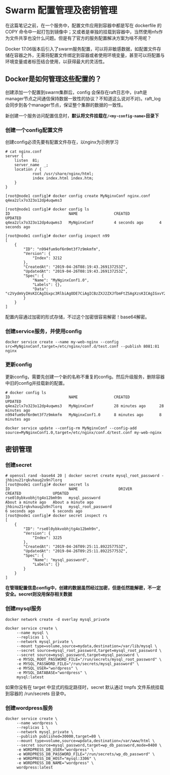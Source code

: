 # Swarm 配置管理及密钥管理

在这篇笔记之前，在一个服务中，配置文件应用到容器中都是写在 dockerfile 的 COPY 命令中一起打包到镜像中；又或者是单独的挂载到容器中，当然使用nfs作为文件共享也没什么问题。但是有了官方的服务配置解决方案为啥不用呢？

Docker 17.06版本后引入了swarm服务配置，可以将非敏感数据，如配置文件存储在容器之外，无需将配置文件绑定到容器或者使用环境变量，甚至可以将配置与环境变量或者标签结合使用，以获得最大的灵活性。

## Docker是如何管理这些配置的？
创建添加一个配置到swarm集群后，config 会保存在raft日志中，(raft是manager节点之间通信保持数据一致性的协议？不知道这么说对不对)。raft_log会同步到各个manager节点，保证整个集群的数据的一致性。

新创建一个服务访问配置信息时，**默认将文件挂载在`/<my-config-name>`目录下**

### 创建一个config配置文件
创建config必须先要有配置文件存在，以nginx为示例学习

```shell
# cat nginx.conf 
server {
    listen  81;
    server_name  _;
    location / {
            root /usr/share/nginx/html;
            index index.html index.htm;
    }
}

[root@node1 config]# docker config create MyNginxConf nginx.conf 
q4ea2zlx7o323o12dp4uqwms3

[root@node1 config]# docker config ls
ID                          NAME                CREATED             UPDATED
q4ea2zlx7o323o12dp4uqwms3   MyNginxConf         4 seconds ago       4 seconds ago

[root@node1 config]# docker config inspect n99
[
    {
        "ID": "n994fum9of6n9mt3f7z9mkmfm",
        "Version": {
            "Index": 3212
        },
        "CreatedAt": "2019-04-26T08:19:43.269137253Z",
        "UpdatedAt": "2019-04-26T08:19:43.269137253Z",
        "Spec": {
            "Name": "MyNginxConf1.0",
            "Labels": {},
            "Data": "c2VydmVyIHsKICAgIGxpc3RlbiAgODE7CiAgICBzZXJ2ZXJfbmFtZSAgXzsKICAgIGxvY2F0aW9uIC8gewogICAgICAgICAgICByb290IC91c3Ivc2hhcmUvbmdpbngvaHRtbDsKICAgICAgICAgICAgaW5kZXggaW5kZXguaHRtbCBpbmRleC5odG07CiAgICB9Cn0K"
        }
    }
]

```

配置内容通过加密的形式存储，不过这个加密很容易解密！base64解密。

### 创建service服务，并使用config
```shell
docker service create --name my-web-nginx --config src=MyNginxConf,target=/etc/nginx/conf.d/test.conf --publish 8081:81 nginx
```

### 更新config
更新config，需要先创建一个新的名称不重复的config。然后升级服务，删除容器中旧的config并挂载新的配置。

```shell
# docker config ls
ID                          NAME                CREATED             UPDATED
q4ea2zlx7o323o12dp4uqwms3   MyNginxConf         28 minutes ago      28 minutes ago
n994fum9of6n9mt3f7z9mkmfm   MyNginxConf1.0      8 minutes ago       8 minutes ago
```

```shell
docker service update --config-rm MyNginxConf --config-add source=MyNginxConf1.0,target=/etc/nginx/conf.d/test.conf my-web-nginx
```
## 密钥管理

### 创建secret
```shell
# openssl rand -base64 20 | docker secret create mysql_root_password -
jhbinu21rqkvhauq2o9n7lorq
[root@node1 config]# docker secret ls
ID                          NAME                  DRIVER              CREATED              UPDATED
rse0l0ybkvobhjtg4o12bmh9n   mysql_password                            About a minute ago   About a minute ago
jhbinu21rqkvhauq2o9n7lorq   mysql_root_password                       6 seconds ago        6 seconds ago
[root@node1 config]# docker secret inspect rs
[
    {
        "ID": "rse0l0ybkvobhjtg4o12bmh9n",
        "Version": {
            "Index": 3225
        },
        "CreatedAt": "2019-04-26T09:25:11.892257753Z",
        "UpdatedAt": "2019-04-26T09:25:11.892257753Z",
        "Spec": {
            "Name": "mysql_password",
            "Labels": {}
        }
    }
]
```

**在管理配置信息config中，创建的数据虽然经过加密，但是任然能解密，不一定安全。secret则没用保存相关数据**

### 创建mysql服务

```shell
docker network create -d overlay mysql_private

docker service create \
     --name mysql \
     --replicas 1 \
     --network mysql_private \
     --mount type=volume,source=mydata,destination=/var/lib/mysql \
     --secret source=mysql_root_password,target=mysql_root_password \
     --secret source=mysql_password,target=mysql_password \
     -e MYSQL_ROOT_PASSWORD_FILE="/run/secrets/mysql_root_password" \
     -e MYSQL_PASSWORD_FILE="/run/secrets/mysql_password" \
     -e MYSQL_USER="wordpress" \
     -e MYSQL_DATABASE="wordpress" \
     mysql:latest

```

如果你没有在 target 中显式的指定路径时，secret 默认通过 tmpfs 文件系统挂载到容器的 /run/secrets 目录中。

### 创建wordpress服务
```shell
docker service create \
     --name wordpress \
     --replicas 1 \
     --network mysql_private \
     --publish published=30000,target=80 \
     --mount type=volume,source=wpdata,destination=/var/www/html \
     --secret source=mysql_password,target=wp_db_password,mode=0400 \
     -e WORDPRESS_DB_USER="wordpress" \
     -e WORDPRESS_DB_PASSWORD_FILE="/run/secrets/wp_db_password" \
     -e WORDPRESS_DB_HOST="mysql:3306" \
     -e WORDPRESS_DB_NAME="wordpress" \
     wordpress:latest
```